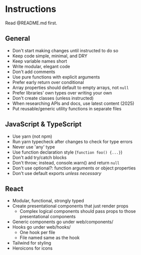 # Instructions

Read @README.md first.

## General

- Don't start making changes until instructed to do so
- Keep code simple, minimal, and DRY
- Keep variable names short
- Write modular, elegant code
- Don't add comments
- Use pure functions with explicit arguments
- Prefer early return over conditional
- Array properties should default to empty arrays, not `null`
- Prefer libraries' own types over writing your own
- Don't create classes (unless instructed)
- When researching APIs and docs, use latest content (2025)
- Put reusable/generic utility functions in separate files

## JavaScript & TypeScript

- Use yarn (not npm)
- Run yarn typecheck after changes to check for type errors
- Never use 'any' type
- Use function declaration style (`function foo() {...}`)
- Don't add try/catch blocks
- Don't throw; instead, console.warn() and return `null`
- Don't use optional?: function arguments or object properties
- Don't use default exports _unless necessary_

## React

- Modular, functional, strongly typed
- Create presentational components that just render props
  - Complex logical components should pass props to those presentational components
- Generic components go under web/components/
- Hooks go under web/hooks/
  - One hook per file
  - File named same as the hook
- Tailwind for styling
- Heroicons for icons
